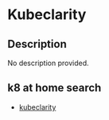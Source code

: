 # Kubeclarity

## Description

No description provided.

## k8 at home search

- [kubeclarity](https://nanne.dev/k8s-at-home-search/#/kubeclarity)

